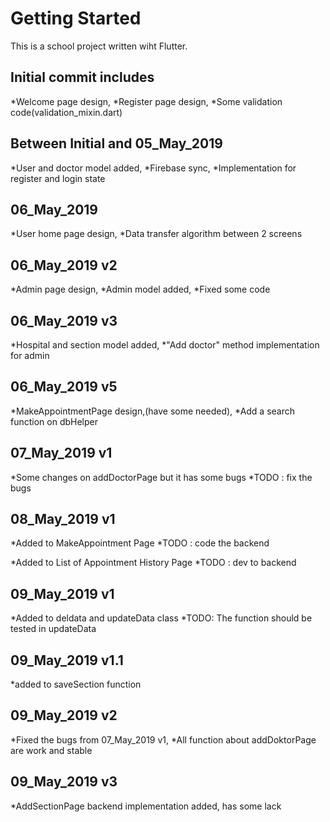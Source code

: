 # Getting Started
This is a school project written wiht Flutter.

## Initial commit includes

*Welcome page design,
*Register page design,
*Some validation code(validation_mixin.dart)


## Between Initial and 05_May_2019

*User and doctor model added,
*Firebase sync,
*Implementation for register and login state

## 06_May_2019

*User home page design,
*Data transfer algorithm between 2 screens

## 06_May_2019 v2

*Admin page design,
*Admin model added,
*Fixed some code

## 06_May_2019 v3

*Hospital and section model added,
*"Add doctor" method implementation for admin

## 06_May_2019 v5

*MakeAppointmentPage design,(have some needed),
*Add a search function on dbHelper

## 07_May_2019 v1

*Some changes on addDoctorPage but it has some bugs
*TODO : fix the bugs

## 08_May_2019 v1

*Added to MakeAppointment Page
*TODO : code the backend

*Added to List of Appointment History Page
*TODO : dev to backend

## 09_May_2019 v1
*Added to deldata and updateData class
*TODO: The function should be tested in updateData

## 09_May_2019 v1.1
*added to saveSection function

## 09_May_2019 v2

*Fixed the bugs from 07_May_2019 v1,
*All function about addDoktorPage are work and stable

## 09_May_2019 v3

*AddSectionPage backend implementation added, has some lack

